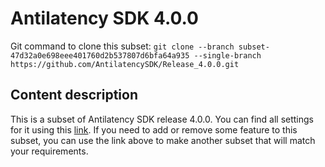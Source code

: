 # Antilatency SDK 4.0.0

Git command to clone this subset: `git clone --branch subset-47d32a0e698eee401760d2b537807d6bfa64a935 --single-branch https://github.com/AntilatencySDK/Release_4.0.0.git`

## Content description

This is a subset of Antilatency SDK release 4.0.0. You can find all settings for it using this [link](https://developers.antilatency.com/Sdk/Configurator_en.html#{"Language":"CSharp","Libraries":{"AltEnvironmentAdditionalMarkers":false,"AltEnvironmentArbitrary2D":false,"AltEnvironmentHorizontalGrid":false,"AltEnvironmentPillars":true,"AltEnvironmentSelector":true,"DeviceNetwork":false,"IllumetryDisplay":false,"StereoGlasses":false,"StorageClient":true,"TrackingAlignment":true},"OS":{"Android":{"aar":false},"Linux":{"aarch64-linux-gnu":false,"arm-linux-gnueabihf":false,"x86_64":false},"WindowsDesktop":{"x64":true,"x86":true},"WindowsUWP":{"arm64-v8a":false,"armeabi-v7a":true,"x64":true}},"Release":"4.0.0","Target":"Native","TargetSettings":{"MathTypes":"Default","PartialStructs":true}}). If you need to add or remove some feature to this subset, you can use the link above to make another subset that will match your requirements.
